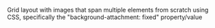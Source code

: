 Grid layout with images that span multiple elements from scratch using CSS, specifically the "background-attachment: fixed" property/value